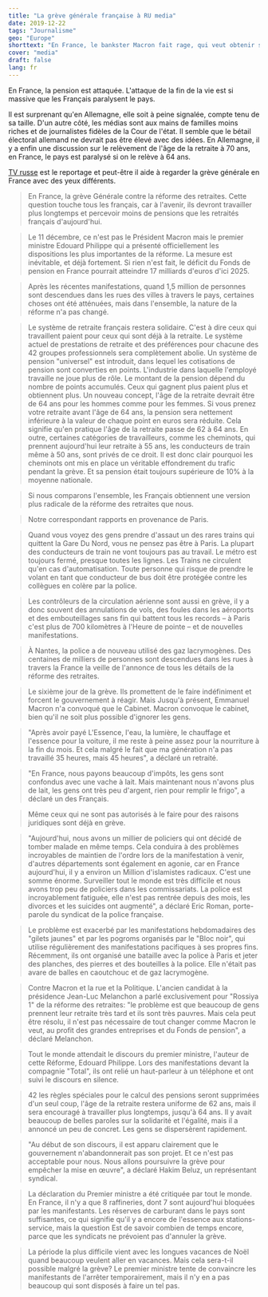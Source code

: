 ```yaml
---
title: "La grève générale française à RU media"
date: 2019-12-22
tags: "Journalisme"
geo: "Europe"
shorttext: "En France, le bankster Macron fait rage, qui veut obtenir ses copains des clients de l'économie et donc coupe les pensions."
cover: "media"
draft: false
lang: fr
---
```


En France, la pension est attaquée. L'attaque de la fin de la vie est si massive que les Français paralysent le pays. 

Il est surprenant qu'en Allemagne, elle soit à peine signalée, compte tenu de sa taille. D'un autre côté, les médias sont aux mains de familles moins riches et de journalistes fidèles de la Cour de l'état. Il semble que le bétail électoral allemand ne devrait pas être élevé avec des idées. En Allemagne, il y a enfin une discussion sur le relèvement de l'âge de la retraite à 70 ans, en France, le pays est paralysé si on le relève à 64 ans.

[TV russe](https://vesti7.ru/video/1976047/episode/15-12-2019/ "ЭФИР ОТ 15.12.2019") est le reportage et peut-être il aide à regarder la grève générale en France avec des yeux différents.

> En France, la grève Générale contre la réforme des retraites. Cette question touche tous les français, car à l'avenir, ils devront travailler plus longtemps et percevoir moins de pensions que les retraités français d'aujourd'hui.

> Le 11 décembre, ce n'est pas le Président Macron mais le premier ministre Edouard Philippe qui a présenté officiellement les dispositions les plus importantes de la réforme. La mesure est inévitable, et déjà fortement. Si rien n'est fait, le déficit du Fonds de pension en France pourrait atteindre 17 milliards d'euros d'ici 2025.

> Après les récentes manifestations, quand 1,5 million de personnes sont descendues dans les rues des villes à travers le pays, certaines choses ont été atténuées, mais dans l'ensemble, la nature de la réforme n'a pas changé.

> Le système de retraite français restera solidaire. C'est à dire ceux qui travaillent paient pour ceux qui sont déjà à la retraite. Le système actuel de prestations de retraite et des préférences pour chacune des 42 groupes professionnels sera complètement abolie. Un système de pension "universel" est introduit, dans lequel les cotisations de pension sont converties en points. L'industrie dans laquelle l'employé travaille ne joue plus de rôle. Le montant de la pension dépend du nombre de points accumulés. Ceux qui gagnent plus paient plus et obtiennent plus. Un nouveau concept, l'âge de la retraite devrait être de 64 ans pour les hommes comme pour les femmes. Si vous prenez votre retraite avant l'âge de 64 ans, la pension sera nettement inférieure à la valeur de chaque point en euros sera réduite. Cela signifie qu'en pratique l'âge de la retraite passe de 62 à 64 ans. En outre, certaines catégories de travailleurs, comme les cheminots, qui prennent aujourd'hui leur retraite à 55 ans, les conducteurs de train même à 50 ans, sont privés de ce droit. Il est donc clair pourquoi les cheminots ont mis en place un véritable effondrement du trafic pendant la grève. Et sa pension était toujours supérieure de 10% à la moyenne nationale.

> Si nous comparons l'ensemble, les Français obtiennent une version plus radicale de la réforme des retraites que nous.

> Notre correspondant rapports en provenance de Paris.

> Quand vous voyez des gens prendre d'assaut un des rares trains qui quittent la Gare Du Nord, vous ne pensez pas être à Paris. La plupart des conducteurs de train ne vont toujours pas au travail. Le métro est toujours fermé, presque toutes les lignes. Les Trains ne circulent qu'en cas d'automatisation. Toute personne qui risque de prendre le volant en tant que conducteur de bus doit être protégée contre les collègues en colère par la police.

> Les contrôleurs de la circulation aérienne sont aussi en grève, il y a donc souvent des annulations de vols, des foules dans les aéroports et des embouteillages sans fin qui battent tous les records – à Paris c'est plus de 700 kilomètres à l'Heure de pointe – et de nouvelles manifestations.

> À Nantes, la police a de nouveau utilisé des gaz lacrymogènes. Des centaines de milliers de personnes sont descendues dans les rues à travers la France la veille de l'annonce de tous les détails de la réforme des retraites.

> Le sixième jour de la grève. Ils promettent de le faire indéfiniment et forcent le gouvernement à réagir. Mais Jusqu'à présent, Emmanuel Macron n'a convoqué que le Cabinet. Macron convoque le cabinet, bien qu'il ne soit plus possible d'ignorer les gens.

> "Après avoir payé L'Essence, l'eau, la lumière, le chauffage et l'essence pour la voiture, il me reste à peine assez pour la nourriture à la fin du mois. Et cela malgré le fait que ma génération n'a pas travaillé 35 heures, mais 45 heures", a déclaré un retraité.

> "En France, nous payons beaucoup d'impôts, les gens sont confondus avec une vache à lait. Mais maintenant nous n'avons plus de lait, les gens ont très peu d'argent, rien pour remplir le frigo", a déclaré un des Français.

> Même ceux qui ne sont pas autorisés à le faire pour des raisons juridiques sont déjà en grève.

> "Aujourd'hui, nous avons un millier de policiers qui ont décidé de tomber malade en même temps. Cela conduira à des problèmes incroyables de maintien de l'ordre lors de la manifestation à venir, d'autres départements sont également en agonie, car en France aujourd'hui, il y a environ un Million d'islamistes radicaux. C'est une somme énorme. Surveiller tout le monde est très difficile et nous avons trop peu de policiers dans les commissariats. La police est incroyablement fatiguée, elle n'est pas rentrée depuis des mois, les divorces et les suicides ont augmenté", a déclaré Eric Roman, porte-parole du syndicat de la police française.

> Le problème est exacerbé par les manifestations hebdomadaires des "gilets jaunes" et par les pogroms organisés par le "Bloc noir", qui utilise régulièrement des manifestations pacifiques à ses propres fins. Récemment, ils ont organisé une bataille avec la police à Paris et jeter des planches, des pierres et des bouteilles à la police. Elle n'était pas avare de balles en caoutchouc et de gaz lacrymogène.

> Contre Macron et la rue et la Politique. L'ancien candidat à la présidence Jean-Luc Melanchon a parlé exclusivement pour "Rossiya 1" de la réforme des retraites: "le problème est que beaucoup de gens prennent leur retraite très tard et ils sont très pauvres. Mais cela peut être résolu, il n'est pas nécessaire de tout changer comme Macron le veut, au profit des grandes entreprises et du Fonds de pension", a déclaré Melanchon.

> Tout le monde attendait le discours du premier ministre, l'auteur de cette Réforme, Edouard Philippe. Lors des manifestations devant la compagnie "Total", ils ont relié un haut-parleur à un téléphone et ont suivi le discours en silence.

> 42 les règles spéciales pour le calcul des pensions seront supprimées d'un seul coup, l'âge de la retraite restera uniforme de 62 ans, mais il sera encouragé à travailler plus longtemps, jusqu'à 64 ans. Il y avait beaucoup de belles paroles sur la solidarité et l'égalité, mais il a annoncé un peu de concret. Les gens se dispersèrent rapidement.

> "Au début de son discours, il est apparu clairement que le gouvernement n'abandonnerait pas son projet. Et ce n'est pas acceptable pour nous. Nous allons poursuivre la grève pour empêcher la mise en œuvre", a déclaré Hakim Beluz, un représentant syndical.

> La déclaration du Premier ministre a été critiquée par tout le monde. En France, il n'y a que 8 raffineries, dont 7 sont aujourd'hui bloquées par les manifestants. Les réserves de carburant dans le pays sont suffisantes, ce qui signifie qu'il y a encore de l'essence aux stations-service, mais la question Est de savoir combien de temps encore, parce que les syndicats ne prévoient pas d'annuler la grève.

> La période la plus difficile vient avec les longues vacances de Noël quand beaucoup veulent aller en vacances. Mais cela sera-t-il possible malgré la grève? Le premier ministre tente de convaincre les manifestants de l'arrêter temporairement, mais il n'y en a pas beaucoup qui sont disposés à faire un tel pas.
